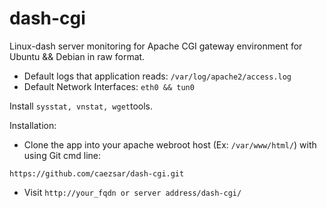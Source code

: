 dash-cgi
========

Linux-dash server monitoring for Apache CGI gateway environment for Ubuntu && Debian in raw format.

- Default logs that application reads: `/var/log/apache2/access.log`
- Default Network Interfaces: `eth0 && tun0`

Install `sysstat, vnstat, wget`tools.

Installation:

- Clone the app into your apache webroot host (Ex: `/var/www/html/`) with using Git cmd line:

`https://github.com/caezsar/dash-cgi.git`

- Visit `http://your_fqdn or server address/dash-cgi/`





